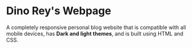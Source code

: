 # Dino Rey's Webpage

A completely responsive personal blog website that is compatible with all mobile devices, has **Dark and light themes**, and is built using HTML and CSS.
